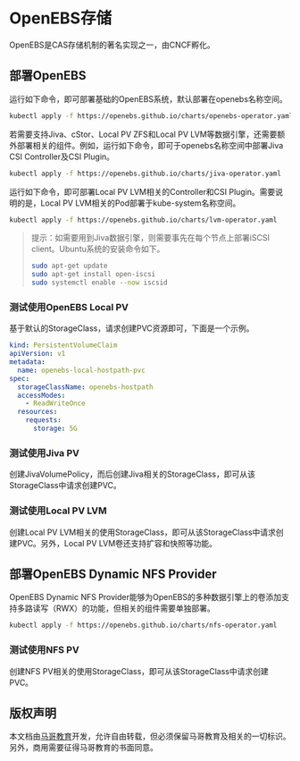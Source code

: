 # OpenEBS存储

OpenEBS是CAS存储机制的著名实现之一，由CNCF孵化。

## 部署OpenEBS

运行如下命令，即可部署基础的OpenEBS系统，默认部署在openebs名称空间。

```bash 
kubectl apply -f https://openebs.github.io/charts/openebs-operator.yaml
```

若需要支持Jiva、cStor、Local PV ZFS和Local PV LVM等数据引擎，还需要额外部署相关的组件。例如，运行如下命令，即可于openebs名称空间中部署Jiva CSI Controller及CSI Plugin。

```bash
kubectl apply -f https://openebs.github.io/charts/jiva-operator.yaml
```

运行如下命令，即可部署Local PV LVM相关的Controller和CSI Plugin。需要说明的是，Local PV LVM相关的Pod部署于kube-system名称空间。

```bash
kubectl apply -f https://openebs.github.io/charts/lvm-operator.yaml
```

> 提示：如需要用到Jiva数据引擎，则需要事先在每个节点上部署iSCSI client。Ubuntu系统的安装命令如下。
>
> ```bash 
> sudo apt-get update
> sudo apt-get install open-iscsi
> sudo systemctl enable --now iscsid
> ```

### 测试使用OpenEBS Local PV

基于默认的StorageClass，请求创建PVC资源即可，下面是一个示例。

```yaml
kind: PersistentVolumeClaim
apiVersion: v1
metadata:
  name: openebs-local-hostpath-pvc
spec:
  storageClassName: openebs-hostpath
  accessModes:
    - ReadWriteOnce
  resources:
    requests:
      storage: 5G
```

### 测试使用Jiva PV

创建JivaVolumePolicy，而后创建Jiva相关的StorageClass，即可从该StorageClass中请求创建PVC。

### 测试使用Local PV LVM

创建Local PV LVM相关的使用StorageClass，即可从该StorageClass中请求创建PVC。另外，Local PV LVM卷还支持扩容和快照等功能。

## 部署OpenEBS Dynamic NFS Provider

OpenEBS Dynamic NFS Provider能够为OpenEBS的多种数据引擎上的卷添加支持多路读写（RWX）的功能，但相关的组件需要单独部署。

```bash
kubectl apply -f https://openebs.github.io/charts/nfs-operator.yaml
```

### 测试使用NFS PV

创建NFS PV相关的使用StorageClass，即可从该StorageClass中请求创建PVC。

## 版权声明

本文档由[马哥教育](http://www.magedu.com)开发，允许自由转载，但必须保留马哥教育及相关的一切标识。另外，商用需要征得马哥教育的书面同意。
